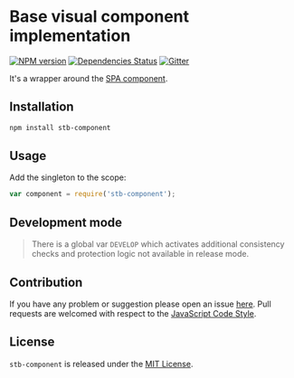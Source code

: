 Base visual component implementation
====================================

[![NPM version](https://img.shields.io/npm/v/stb-component.svg?style=flat-square)](https://www.npmjs.com/package/stb-component)
[![Dependencies Status](https://img.shields.io/david/stbsdk/component.svg?style=flat-square)](https://david-dm.org/stbsdk/component)
[![Gitter](https://img.shields.io/badge/gitter-join%20chat-blue.svg?style=flat-square)](https://gitter.im/DarkPark/stbsdk)


It's a wrapper around the [SPA component](https://github.com/spasdk/component).


## Installation ##

```bash
npm install stb-component
```


## Usage ##

Add the singleton to the scope:

```js
var component = require('stb-component');
```


## Development mode ##

> There is a global var `DEVELOP` which activates additional consistency checks and protection logic not available in release mode.


## Contribution ##

If you have any problem or suggestion please open an issue [here](https://github.com/stbsdk/component/issues).
Pull requests are welcomed with respect to the [JavaScript Code Style](https://github.com/DarkPark/jscs).


## License ##

`stb-component` is released under the [MIT License](license.md).
